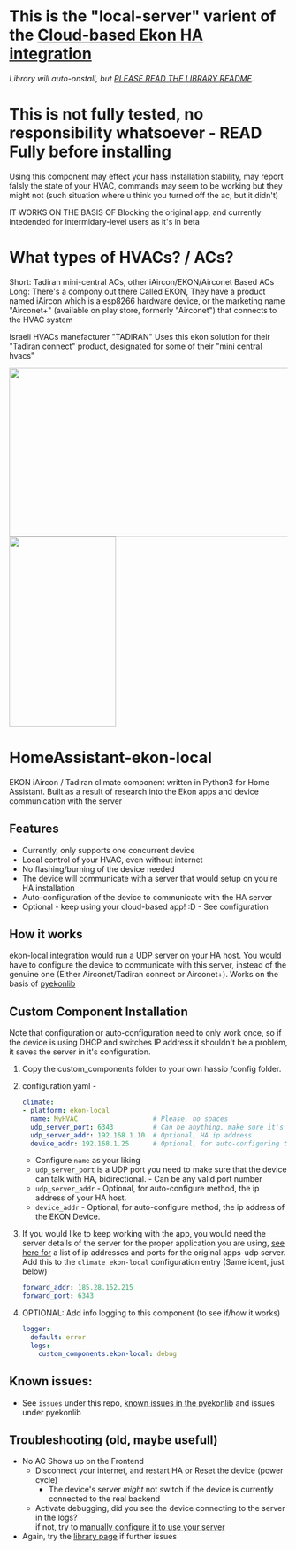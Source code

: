 # This is the "local-server" varient of the [Cloud-based Ekon HA integration](https://github.com/hllhll/HomeAssistant-EKON-iAircon)
*Library will auto-onstall, but [PLEASE READ THE LIBRARY README](https://github.com/hllhll/pyekonlib).*
 
# This is not fully tested, no responsibility whatsoever - READ Fully before installing
Using this component may effect your hass installation stability, may report falsly the state of your HVAC, commands may seem to be working but they might not (such situation where u think you turned off the ac, but it didn't)

IT WORKS ON THE BASIS OF Blocking the original app, and currently intedended for intermidary-level users as it's in beta

# What types of HVACs? / ACs?
Short: Tadiran mini-central ACs, other iAircon/EKON/Airconet Based ACs
Long:
There's a compony out there Called EKON, They have a product named iAircon which is a esp8266 hardware device, or the marketing name 
"Airconet+" (available on play store, formerly "Airconet") that connects to the HVAC system

Israeli HVACs manefacturer "TADIRAN" Uses this ekon solution for their "Tadiran connect" product, designated for some of their "mini central hvacs"

<img src="https://g-rafa.co.il/wp-content/uploads/2017/06/tadiran1-e1498462193178-1024x609.jpg" width="512px" height="305px" />
<img src="https://lh3.googleusercontent.com/43-jwjJFMF1Q1ft6P7e6Su8wxygdrlRe1B5cY3o2dZAgACU-kYZ9Uql4cFVAuiGgdg=w1396-h686-rw" width="193px" height="343px" />

# HomeAssistant-ekon-local
EKON iAircon / Tadiran climate component written in Python3 for Home Assistant.
Built as a result of research into the Ekon apps and device communication with the server

## Features
- Currently, only supports one concurrent device
- Local control of your HVAC, even without internet
- No flashing/burning of the device needed
- The device will communicate with a server that would setup on you're HA installation
- Auto-configuration of the device to communicate with the HA server
- Optional - keep using your cloud-based app! :D - See configuration

## How it works
ekon-local integration would run a UDP server on your HA host. You would have to configure
the device to communicate with this server, instead of the genuine one (Either Airconet/Tadiran connect or Airconet+). Works on the basis of [pyekonlib](https://github.com/hllhll/pyekonlib)


## Custom Component Installation

Note that configuration or auto-configuration need to only work once, so if the device is using DHCP and switches IP address it shouldn't be a problem, it saves the server in it's configuration.

1. Copy the custom_components folder to your own hassio /config folder.
2. configuration.yaml - 
   ```yaml
   climate: 
   - platform: ekon-local
     name: MyHVAC                   # Please, no spaces
     udp_server_port: 6343          # Can be anything, make sure it's accessible
     udp_server_addr: 192.168.1.10  # Optional, HA ip address
     device_addr: 192.168.1.25      # Optional, for auto-configuring the device
   ```
   - Configure `name` as your liking
   - `udp_server_port` is a UDP port you need to make sure that the device can talk with HA, bidirectional. - Can be any valid port number
   - `udp_server_addr` - Optional, for auto-configure method, the ip address of your HA host.
   - `device_addr` - Optional, for auto-configure method, the ip address of the EKON Device.
3. If you would like to keep working with the app, you would need the server details of the server for the proper application you are using, [see here for](https://github.com/hllhll/HomeAssistant-EKON-iAircon/issues/19#issuecomment-713386325) a list of ip addresses and ports for the original apps-udp server. \
  Add this to the `climate ekon-local` configuration entry (Same ident, just below)
    ```yaml
    forward_addr: 185.28.152.215
    forward_port: 6343
    ```
3. OPTIONAL: Add info logging to this component (to see if/how it works)
  
   ```yaml
   logger:
     default: error
     logs:
       custom_components.ekon-local: debug
   ```
## Known issues:
- See `issues` under this repo, [known issues in the pyekonlib](https://github.com/hllhll/pyekonlib/blob/master/README.md) and issues under pyekonlib


## Troubleshooting (old, maybe usefull)
- No AC Shows up on the Frontend
  - Disconnect your internet, and restart HA or Reset the device (power cycle)
    - The device's server *might* not switch if the device is currently connected to the real backend
  - Activate debugging, did you see the device connecting to the server in the logs? \
    if not, try to [manually configure it to use your server](https://github.com/hllhll/pyekonlib/blob/master/README.md#configuring-the-device)
- Again, try the [library page](https://github.com/hllhll/pyekonlib/blob/master/README.md) if further issues
